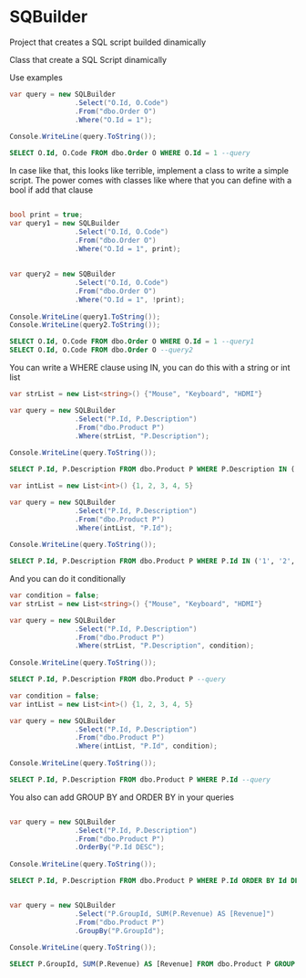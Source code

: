 # SQBuilder
Project that creates a SQL script builded dinamically

Class that create a SQL Script dinamically

Use examples
```C#
var query = new SQLBuilder
                .Select("O.Id, O.Code")
                .From("dbo.Order O")
                .Where("O.Id = 1");
                
Console.WriteLine(query.ToString());
```
```SQL
SELECT O.Id, O.Code FROM dbo.Order O WHERE O.Id = 1 --query
```
In case like that, this looks like terrible, implement a class to write a simple script. The power comes with classes like where that you can define with a bool if add that clause

```C#

bool print = true;
var query1 = new SQLBuilder
                .Select("O.Id, O.Code")
                .From("dbo.Order O")
                .Where("O.Id = 1", print);
                
                
var query2 = new SQBuilder
                .Select("O.Id, O.Code")
                .From("dbo.Order O")
                .Where("O.Id = 1", !print);
                
Console.WriteLine(query1.ToString());
Console.WriteLine(query2.ToString());
```
```SQL
SELECT O.Id, O.Code FROM dbo.Order O WHERE O.Id = 1 --query1
SELECT O.Id, O.Code FROM dbo.Order O --query2
```

You can write a WHERE clause using IN, you can do this with a string or int list
```C#
var strList = new List<string>() {"Mouse", "Keyboard", "HDMI"}

var query = new SQLBuilder
                .Select("P.Id, P.Description")
                .From("dbo.Product P")
                .Where(strList, "P.Description");
                
Console.WriteLine(query.ToString());
```
```SQL
SELECT P.Id, P.Description FROM dbo.Product P WHERE P.Description IN ('Mouse', 'Keyboard', 'HDMI') --query
```

```C#
var intList = new List<int>() {1, 2, 3, 4, 5}

var query = new SQLBuilder
                .Select("P.Id, P.Description")
                .From("dbo.Product P")
                .Where(intList, "P.Id");
                
Console.WriteLine(query.ToString());
```
```SQL
SELECT P.Id, P.Description FROM dbo.Product P WHERE P.Id IN ('1', '2', '3', '4', '5') --query
```

And you can do it conditionally

```C#
var condition = false;
var strList = new List<string>() {"Mouse", "Keyboard", "HDMI"}

var query = new SQLBuilder
                .Select("P.Id, P.Description")
                .From("dbo.Product P")
                .Where(strList, "P.Description", condition);
                
Console.WriteLine(query.ToString());
```
```SQL
SELECT P.Id, P.Description FROM dbo.Product P --query
```

```C#
var condition = false;
var intList = new List<int>() {1, 2, 3, 4, 5}

var query = new SQLBuilder
                .Select("P.Id, P.Description")
                .From("dbo.Product P")
                .Where(intList, "P.Id", condition);
                
Console.WriteLine(query.ToString());
```
```SQL
SELECT P.Id, P.Description FROM dbo.Product P WHERE P.Id --query
```

You also can add GROUP BY and ORDER BY in your queries

```C#

var query = new SQLBuilder
                .Select("P.Id, P.Description")
                .From("dbo.Product P")
                .OrderBy("P.Id DESC");
                
Console.WriteLine(query.ToString());
```
```SQL
SELECT P.Id, P.Description FROM dbo.Product P WHERE P.Id ORDER BY Id DESC --query
```

```C#

var query = new SQLBuilder
                .Select("P.GroupId, SUM(P.Revenue) AS [Revenue]")
                .From("dbo.Product P")
                .GroupBy("P.GroupId");
                
Console.WriteLine(query.ToString());
```
```SQL
SELECT P.GroupId, SUM(P.Revenue) AS [Revenue] FROM dbo.Product P GROUP BY P.GroupId --query
```
